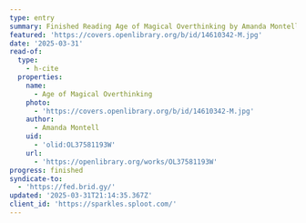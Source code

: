 ```yaml
---
type: entry
summary: Finished Reading Age of Magical Overthinking by Amanda Montell
featured: 'https://covers.openlibrary.org/b/id/14610342-M.jpg'
date: '2025-03-31'
read-of:
  type:
    - h-cite
  properties:
    name:
      - Age of Magical Overthinking
    photo:
      - 'https://covers.openlibrary.org/b/id/14610342-M.jpg'
    author:
      - Amanda Montell
    uid:
      - 'olid:OL37581193W'
    url:
      - 'https://openlibrary.org/works/OL37581193W'
progress: finished
syndicate-to:
  - 'https://fed.brid.gy/'
updated: '2025-03-31T21:14:35.367Z'
client_id: 'https://sparkles.sploot.com/'
---
```


